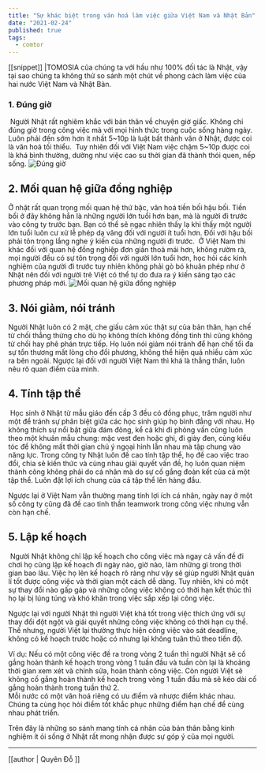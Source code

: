 ```yaml
---
title: "Sự khác biệt trong văn hoá làm việc giữa Việt Nam và Nhật Bản"
date: "2021-02-24"
published: true
tags:
  - comtor
---
```

[[snippet]]
|TOMOSIA của chúng ta với hầu như 100% đối tác là Nhật, vậy tại sao chúng ta không thử  so sánh một chút về phong cách làm việc của hai nước Việt Nam và Nhật Bản.

### 1. Đúng giờ
​
Người Nhật rất nghiêm khắc với bản thân về chuyện giờ giấc. Không chỉ đúng giờ trong công việc mà với mọi hình thức trong cuộc sống hàng ngày. Luôn phải đến sớm hơn ít nhất 5~10p là luật bất thành văn ở Nhật, được coi là văn hoá tối thiểu.
​
Tuy nhiên đối với Việt Nam việc chậm 5~10p được coi là khá bình thường, dường như việc cao su thời gian đã thành thói quen, nếp sống.
![Đúng giờ](https://drive.google.com/uc?export=view&id=1xN1Qmpt8VVC9HpRzNVES82Gq2cDiPqe3)
## 2. Mối quan hệ giữa đồng nghiệp
Ở nhật rất quan trọng mối quan hệ thứ bậc, văn hoá tiền bối hậu bối. Tiền bối ở đây không hẳn là những người lớn tuổi hơn bạn, mà là người đi trước vào công ty trước bạn. Bạn có thể sẽ ngạc nhiên thấy lạ khi thấy một người lớn tuổi luôn cư xử lễ phép dạ vâng đối với người ít tuổi hơn. Đối với hậu bối phải tôn trọng lắng nghe ý kiến của những người đi trước.
​
Ở Việt Nam thì khác đối với quan hệ đồng nghiệp đơn giản thoả mái hơn, không rườm rà, mọi người đều có sự tôn trọng đối với người lớn tuổi hơn, học hỏi các kinh nghiệm của người đi trước tuy nhiên  không phải gò bó khuân phép như ở Nhật nên đối với người trẻ Việt có thể tự do đưa ra ý kiến sáng tạo các phương pháp mới.
![Mối quan hệ giữa đồng nghiệp](https://drive.google.com/uc?export=view&id=1SDaWRWfQOAMB0m4ta2rKMaDL6blygz5W)
## 3. Nói giảm, nói tránh
Người Nhật luôn có 2 mặt, che giấu cảm xúc thật sự của bản thân,  hạn chế từ chối thẳng thừng cho dù họ không thích không đồng tình thì cũng không từ chối hay phê phán trực tiếp. Họ luôn nói giảm nói tránh để hạn chế tối đa sự tổn thương mất lòng cho đối phương, không thể hiện quá nhiều cảm xúc ra bên ngoài. Ngược lại đối với người Việt Nam thì khá là thẳng thắn, luôn nêu rõ quan điểm của mình.
​
## 4. Tính tập thể
​
Học sinh ở Nhật từ mẫu giáo đến cấp 3 đều có đồng phục, trăm người như một để tránh sự phân biệt giữa các học sinh giúp họ bình đẳng với nhau. Họ không thích sự nổi bật giữa đám đông, kể cả khi đi phỏng vấn cũng luôn theo một khuân mẫu chung: mặc vest đen hoặc ghi, đi giày đen, cùng kiểu tóc để  không mất thời gian chú ý ngoại hình lẫn nhau mà tập chung vào năng lực. Trong công ty Nhật luôn đề cao tính tập thể, họ đề cao việc trao đổi, chia sẻ kiến thức và cùng nhau giải quyết vấn đề, họ luôn quan niệm thành công không phải do cá nhân mà do sự cố gắng đoàn kết của cả một tập thể. Luôn đặt lợi ích chung của cả tập thể lên hàng đầu.
​

Ngược lại ở Việt Nam vẫn thường mang tính lợi ích cá nhân, ngày nay ở một số công ty cũng đã đề cao tinh thần teamwork trong công việc nhưng vẫn còn hạn chế.
​
## 5. Lập kế hoạch
​
Người Nhật không chỉ lập kế hoạch cho công việc mà ngay cả vấn đề đi chơi họ cũng lập kế hoạch đi ngày nào, giờ nào, làm những gì trong thời gian bao lâu. Việc họ lên kế hoạch rõ ràng như vậy sẽ giúp người Nhật quản lí tốt được công việc và thời gian một cách dễ dàng. Tuy nhiên, khi có một sự thay đổi nào gấp gáp và những công việc không có thời hạn kết thúc thì họ lại bị lúng túng và khó khăn trong việc sắp xếp lại công việc.
​

Ngược lại với người Nhật thì người Việt khá tốt trong việc thích ứng với sự thay đổi đột ngột và giải quyết những công việc không có thời hạn cụ thể. Thế nhưng, người Việt lại thường thực hiện công việc vào sát deadline, không có kế hoạch trước hoặc có nhưng lại không tuân thủ theo tiến độ.
​

Ví dụ: Nếu có một công việc đề ra trong vòng 2 tuần thì người Nhật sẽ cố gắng hoàn thành kế hoạch trong vòng 1 tuần đầu và tuần  còn lại là khoảng thời gian xem xét và chỉnh sửa, hoàn thành công việc. Còn người Việt sẽ không cố gắng hoàn thành kế hoạch trong vòng 1 tuần đầu mà sẽ kéo dài cố gắng hoàn thành trong tuần  thứ 2.  
Mỗi nước có một văn hoá riêng có ưu điểm và nhược điểm khác nhau. Chúng ta cùng học hỏi điểm tốt khắc phục những điểm hạn chế để cùng nhau phát triển.
​

Trên đây là những so sánh mang tính cá nhân của bản thân bằng kinh nghiệm ít ỏi sống ở Nhật rất mong nhận được sự góp ý của mọi người.

---
[[author | Quyên Đỗ ]]
